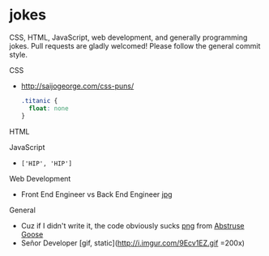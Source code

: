 # jokes

CSS, HTML, JavaScript, web development, and generally programming jokes.
Pull requests are gladly welcomed! Please follow the general commit style.

CSS
* http://saijogeorge.com/css-puns/

  ```css
  .titanic {
    float: none
  }
  ```

HTML

JavaScript
* `['HIP', 'HIP']`

Web Development
* Front End Engineer vs Back End Engineer [jpg](http://i.imgur.com/J7qr0sk.jpg)

General
* Cuz if I didn't write it, the code obviously sucks [png](http://abstrusegoose.com/strips/you_down_wit_OPC-yeah_you_know_me.png) from [Abstruse Goose](http://abstrusegoose.com/432)
* Señor Developer [gif, static](http://i.imgur.com/9Ecv1EZ.gif =200x)
